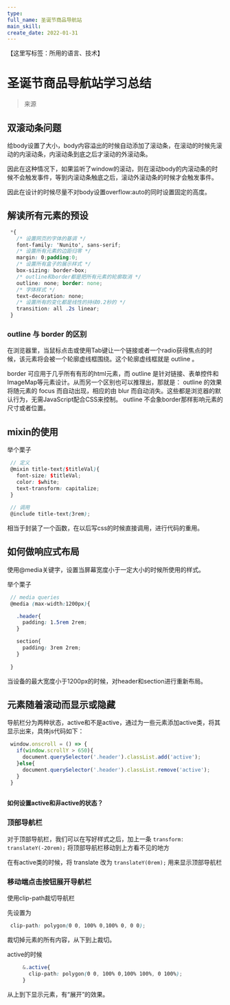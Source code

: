 ```yaml
---
type: 
full_name: 圣诞节商品导航站
main_skill: 
create_date: 2022-01-31
---
```


【这里写标签：所用的语言、技术】

# 圣诞节商品导航站学习总结

> 来源

## **双滚动条问题**

给body设置了大小，body内容溢出的时候自动添加了滚动条，在滚动的时候先滚动的内滚动条，内滚动条到底之后才滚动的外滚动条。

因此在这种情况下，如果监听了window的滚动，则在滚动body的内滚动条的时候不会触发事件，等到内滚动条触底之后，滚动外滚动条的时候才会触发事件。

因此在设计的时候尽量不对body设置overflow:auto的同时设置固定的高度。

## **解读所有元素的预设**

```scss
 *{
   /* 设置网页的字体的基调 */
   font-family: 'Nunito', sans-serif;
   /* 设置所有元素的边距归零 */
   margin: 0;padding:0;
   /* 设置所有盒子的展示样式 */
   box-sizing: border-box;
   /* outline和border都是把所有元素的轮廓取消 */
   outline: none; border: none;
   /* 字体样式 */
   text-decoration: none;
   /* 设置所有的变化都是线性的持续0.2秒的 */
   transition: all .2s linear;
 }
```

### **outline 与 border 的区别**

在浏览器里，当鼠标点击或使用Tab键让一个链接或者一个radio获得焦点的时候，该元素将会被一个轮廓虚线框围绕。这个轮廓虚线框就是 outline 。

border 可应用于几乎所有有形的html元素，而 outline 是针对链接、表单控件和ImageMap等元素设计。从而另一个区别也可以推理出，那就是： outline 的效果将随元素的 focus 而自动出现，相应的由 blur 而自动消失。这些都是浏览器的默认行为，无需JavaScript配合CSS来控制。 outline 不会象border那样影响元素的尺寸或者位置。

## **mixin的使用**

举个栗子

```scss
 // 定义
 @mixin title-text($titleVal){
   font-size: $titleVal;
   color: $white;
   text-transform: capitalize;
 }
 
 // 调用
 @include title-text(3rem);
```

相当于封装了一个函数，在以后写css的时候直接调用，进行代码的重用。

## **如何做响应式布局**

使用@media关键字，设置当屏幕宽度小于一定大小的时候所使用的样式。

举个栗子

```scss
 // media queries
 @media (max-width:1200px){

   .header{
     padding: 1.5rem 2rem;
   }

   section{
     padding: 3rem 2rem;
   }
 
 }
```

当设备的最大宽度小于1200px的时候，对header和section进行重新布局。

## **元素随着滚动而显示或隐藏**

导航栏分为两种状态，active和不是active，通过为一些元素添加active类，将其显示出来，具体js代码如下：

```jsx
 window.onscroll = () => {
   if(window.scrollY > 650){
     document.querySelector('.header').classList.add('active');
   }else{
     document.querySelector('.header').classList.remove('active');
   }
 }
 
```

**如何设置active和非active的状态？**

### **顶部导航栏**

对于顶部导航栏，我们可以在写好样式之后，加上一条 `transform: translateY(-20rem);` 将顶部导航栏移动到上方看不见的地方

在有active类的时候，将 translate 改为 `translateY(0rem);` 用来显示顶部导航栏

### **移动端点击按钮展开导航栏**

使用clip-path裁切导航栏

先设置为

```scss
 clip-path: polygon(0 0, 100% 0,100% 0, 0 0);
```

裁切掉元素的所有内容，从下到上裁切。

active的时候

```scss
     &.active{
       clip-path: polygon(0 0, 100% 0,100% 100%, 0 100%);
     }
```

从上到下显示元素，有“展开”的效果。